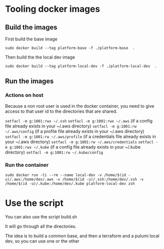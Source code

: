 # Tooling docker images

## Build the images

First build the base image

`sudo docker build --tag platform-base -f ./platform-base  .`

Then build the the local dev image

`sudo docker build --tag platform-local-dev -f ./platform-local-dev  .`

## Run the images

### Actions on host 

Because a non root user is used in the docker container, you need to give access to that user id to the directories that are shared.

`setfacl -m g:1001:rwx ~/.ssh`
`setfacl -m g:1001:rwx ~/.aws`
(if a config file already exists in your ~/.aws directory) `setfacl -m g:1001:rw ~/.aws/config`
(if a profile file already exists in your ~/.aws directory) `setfacl -m g:1001:rw ~/.aws/profile`
(if a credentials file already exists in your ~/.aws directory) `setfacl -m g:1001:rw ~/.aws/credentials`
`setfacl -m g:1001:rwx ~/.kube`
(if a config file already exists in your ~/.kube directory) `setfacl -m g:1001:rw ~/.kube/config`

### Run the container

`sudo docker run -ti --rm --name local-dev -v /home/$(id -u)/.aws:/home/dev/.aws -v /home/$(id -u)/.ssh:/home/dev/.ssh -v /home/$(id -u)/.kube:/home/dev/.kube platform-local-dev zsh`


# Use the script
You can also use the script build.sh

It will go through all the directories.

The idea is to build a common base, and then a terraform and a pulumi local dev, so you can use one or the other